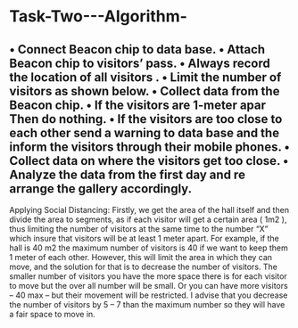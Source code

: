 # Task-Two---Algorithm-
•	Connect Beacon chip to data base.
•	Attach Beacon chip to visitors’ pass.
•	Always record the location of all visitors .
•	Limit the number of visitors as shown below.
•	Collect data from the Beacon chip.
•	If the visitors are 1-meter apar Then do nothing.
•	If the visitors are too close to each other send a warning to data base and the inform the visitors through their mobile phones.
•	Collect data on where the visitors get too close.
•	Analyze the data from the first day and re arrange the gallery accordingly.
------------------------------------------
Applying Social Distancing: 
Firstly, we get the area of the hall itself and then divide the area to segments, as if each visitor will get a certain area ( 1m2 ), thus limiting the number of visitors at the same time to the number “X” which insure that visitors will be at least 1 meter apart. 
For example, if the hall is 40 m2  the maximum number of visitors is 40 if we want to keep them 1 meter of each other. However, this will limit the area in which they can move, and the solution for that is to decrease the number of visitors. The smaller number of visitors you have the more space there is for each visitor to move  but the over all number will be small. Or you can have more visitors – 40 max – but their movement will be restricted. I advise that you decrease the number of visitors by 5 – 7 than the maximum number so they will have a fair space to move in.    
